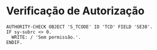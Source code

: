 # Verificação de Autorização

```abap
AUTHORITY-CHECK OBJECT 'S_TCODE' ID 'TCD' FIELD 'SE38'.
IF sy-subrc <> 0.
  WRITE: / 'Sem permissão.'.
ENDIF.
```
